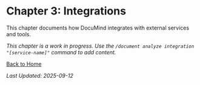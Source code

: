 # Chapter 3: Integrations

This chapter documents how DocuMind integrates with external services and tools.

*This chapter is a work in progress. Use the `/document analyze integration "[service-name]"` command to add content.*

[Back to Home](../README.md)

*Last Updated: 2025-09-12*
